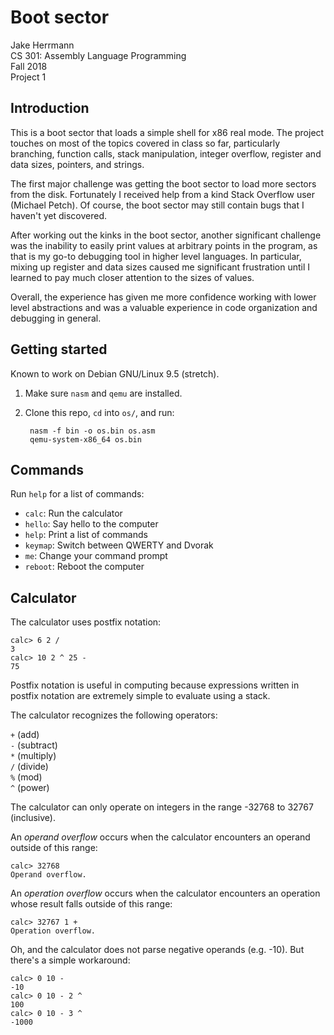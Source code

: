 # Boot sector

Jake Herrmann\
CS 301: Assembly Language Programming\
Fall 2018\
Project 1

## Introduction

This is a boot sector that loads a simple shell for x86 real mode. The project
touches on most of the topics covered in class so far, particularly branching,
function calls, stack manipulation, integer overflow, register and data sizes,
pointers, and strings.

The first major challenge was getting the boot sector to load more sectors from
the disk. Fortunately I received help from a kind Stack Overflow user (Michael
Petch). Of course, the boot sector may still contain bugs that I haven't yet
discovered.

After working out the kinks in the boot sector, another significant challenge
was the inability to easily print values at arbitrary points in the program, as
that is my go-to debugging tool in higher level languages. In particular,
mixing up register and data sizes caused me significant frustration until I
learned to pay much closer attention to the sizes of values.

Overall, the experience has given me more confidence working with lower level
abstractions and was a valuable experience in code organization and debugging
in general.

## Getting started

Known to work on Debian GNU/Linux 9.5 (stretch).

1. Make sure `nasm` and `qemu` are installed.
2. Clone this repo, `cd` into `os/`, and run:

        nasm -f bin -o os.bin os.asm
        qemu-system-x86_64 os.bin

## Commands

Run `help` for a list of commands:

- `calc`: Run the calculator
- `hello`: Say hello to the computer
- `help`: Print a list of commands
- `keymap`: Switch between QWERTY and Dvorak
- `me`: Change your command prompt
- `reboot`: Reboot the computer

## Calculator

The calculator uses postfix notation:

    calc> 6 2 /
    3
    calc> 10 2 ^ 25 -
    75

Postfix notation is useful in computing because expressions written in postfix
notation are extremely simple to evaluate using a stack.

The calculator recognizes the following operators:

`+` (add)  
`-` (subtract)  
`*` (multiply)  
`/` (divide)  
`%` (mod)  
`^` (power)  

The calculator can only operate on integers in the range -32768 to 32767
(inclusive).

An *operand overflow* occurs when the calculator encounters an operand outside
of this range:

    calc> 32768
    Operand overflow.

An *operation overflow* occurs when the calculator encounters an operation
whose result falls outside of this range:

    calc> 32767 1 +
    Operation overflow.

Oh, and the calculator does not parse negative operands (e.g. -10). But there's
a simple workaround:

    calc> 0 10 -
    -10
    calc> 0 10 - 2 ^
    100
    calc> 0 10 - 3 ^
    -1000
